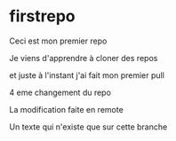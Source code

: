 # firstrepo

Ceci est mon premier repo

Je viens d'apprendre à cloner des repos

et juste à l'instant j'ai fait mon premier pull 

4 eme changement du repo

La modification faite en remote

Un texte qui n'existe que sur cette branche 
